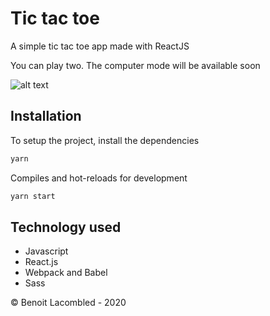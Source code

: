 # Tic tac toe

A simple tic tac toe app made with ReactJS

You can play two. 
The computer mode will be available soon

![alt text](https://github.com/benlac/tic-tac-toe-react/screen.png?raw=true)

## Installation
To setup the project, install the dependencies
```bash
yarn
```
Compiles and hot-reloads for development
```bash
yarn start
```

## Technology used

- Javascript
- React.js
- Webpack and Babel
- Sass

© Benoit Lacombled - 2020
